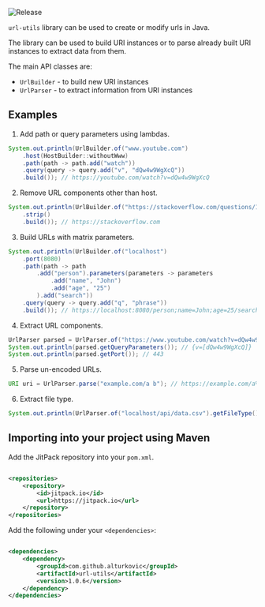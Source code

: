 ![Release](https://jitpack.io/v/alturkovic/url-utils.svg)

`url-utils` library can be used to create or modify urls in Java.

The library can be used to build URI instances or to parse already built URI instances to extract data from them.

The main API classes are:
 - `UrlBuilder` - to build new URI instances
 - `UrlParser` - to extract information from URI instances

## Examples

1. Add path or query parameters using lambdas.
```java
System.out.println(UrlBuilder.of("www.youtube.com")
    .host(HostBuilder::withoutWww)
    .path(path -> path.add("watch"))
    .query(query -> query.add("v", "dQw4w9WgXcQ"))
    .build()); // https://youtube.com/watch?v=dQw4w9WgXcQ
```

2. Remove URL components other than host.
```java
System.out.println(UrlBuilder.of("https://stackoverflow.com/questions/1732348/regex-match-open-tags-except-xhtml-self-contained-tags/1732454#1732454")
    .strip()
    .build()); // https://stackoverflow.com
```

3. Build URLs with matrix parameters.
```java
System.out.println(UrlBuilder.of("localhost")
    .port(8080)
    .path(path -> path
        .add("person").parameters(parameters -> parameters
            .add("name", "John")
            .add("age", "25")
        ).add("search"))
    .query(query -> query.add("q", "phrase"))
    .build()); // https://localhost:8080/person;name=John;age=25/search?q=phrase
```

4. Extract URL components.
```java
UrlParser parsed = UrlParser.of("https://www.youtube.com/watch?v=dQw4w9WgXcQ");
System.out.println(parsed.getQueryParameters()); // {v=[dQw4w9WgXcQ]}
System.out.println(parsed.getPort()); // 443
```
5. Parse un-encoded URLs.
```java
URI uri = UrlParser.parse("example.com/a b"); // https://example.com/a%20b
```

6. Extract file type.
```java
System.out.println(UrlParser.of("localhost/api/data.csv").getFileType()); // csv
```

## Importing into your project using Maven

Add the JitPack repository into your `pom.xml`.

```xml

<repositories>
    <repository>
        <id>jitpack.io</id>
        <url>https://jitpack.io</url>
    </repository>
</repositories>
```

Add the following under your `<dependencies>`:

```xml

<dependencies>
    <dependency>
        <groupId>com.github.alturkovic</groupId>
        <artifactId>url-utils</artifactId>
        <version>1.0.6</version>
    </dependency>
</dependencies>
```